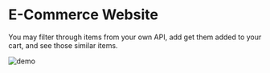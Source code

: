 E-Commerce Website
===

You may filter through items from your own API, add get them added to your cart, and see those similar items.

![demo](ecommerce.gif)
